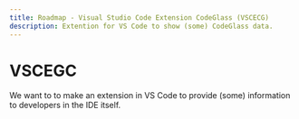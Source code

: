 ```yaml
---
title: Roadmap - Visual Studio Code Extension CodeGlass (VSCECG)
description: Extention for VS Code to show (some) CodeGlass data.
---
```

# VSCEGC
We want to to make an extension in VS Code to provide (some) information to developers in the IDE itself.
